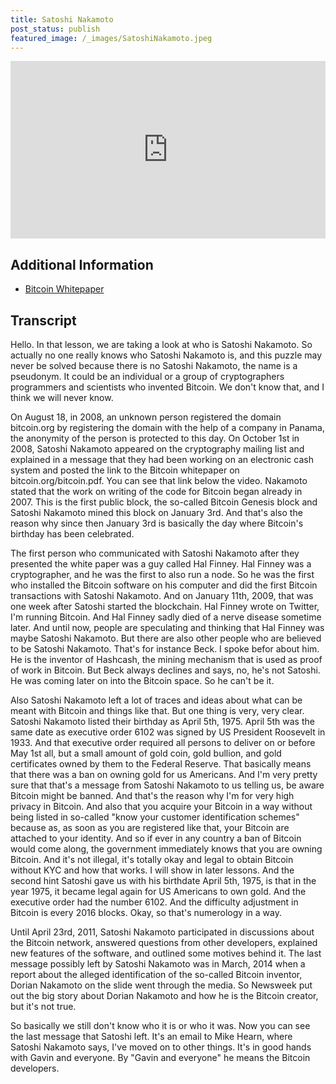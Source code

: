 ```yaml
---
title: Satoshi Nakamoto
post_status: publish
featured_image: /_images/SatoshiNakamoto.jpeg
---
```


<div style="padding:56.25% 0 0 0;position:relative;"><iframe src="https://player.vimeo.com/video/845886758?badge=0&amp;autopause=0&amp;player_id=0&amp;app_id=58479" frameborder="0" allow="autoplay; fullscreen; picture-in-picture" allowfullscreen style="position:absolute;top:0;left:0;width:100%;height:100%;" title="018 Satoshi Nakamoto"></iframe></div>

<div style="margin-bottom:30px;"></div>

## Additional Information
* [Bitcoin Whitepaper](https://bitcoin.org/bitcoin.pdf)

## Transcript

Hello. In that lesson, we are taking a look at who is Satoshi Nakamoto. So actually no one really knows who Satoshi Nakamoto is, and this puzzle may never be solved because there is no Satoshi Nakamoto, the name is a pseudonym. It could be an individual or a group of cryptographers programmers and scientists who invented Bitcoin. We don't know that, and I think we will never know. 

On August 18, in 2008, an unknown person registered the domain bitcoin.org by registering the domain with the help of a company in Panama, the anonymity of the person is protected to this day. On October 1st in 2008, Satoshi Nakamoto appeared on the cryptography mailing list and explained in a message that they had been working on an electronic cash system and posted the link to the Bitcoin whitepaper on bitcoin.org/bitcoin.pdf. You can see that link below the video. Nakamoto stated that the work on writing of the code for Bitcoin began already in 2007. This is the first public block, the so-called Bitcoin Genesis block and Satoshi Nakamoto mined this block on January 3rd. And that's also the reason why since then January 3rd is basically the day where Bitcoin's birthday has been celebrated. 

The first person who communicated with Satoshi Nakamoto after they presented the white paper was a guy called Hal Finney. Hal Finney was a cryptographer, and he was the first to also run a node. So he was the first who installed the Bitcoin software on his computer and did the first Bitcoin transactions with Satoshi Nakamoto. And on January 11th, 2009, that was one week after Satoshi started the blockchain. Hal Finney wrote on Twitter, I'm running Bitcoin. And Hal Finney sadly died of a nerve disease sometime later. And until now, people are speculating and thinking that Hal Finney was maybe Satoshi Nakamoto. But there are also other people who are believed to be Satoshi Nakamoto. That's for instance Beck. I spoke befor about him. He is the inventor of Hashcash, the mining mechanism that is used as proof of work in Bitcoin. But Beck always declines and says, no, he's not Satoshi. He was coming later on into the Bitcoin space. So he can't be it. 

Also Satoshi Nakamoto left a lot of traces and ideas about what can be meant with Bitcoin and things like that. But one thing is very, very clear. Satoshi Nakamoto listed their birthday as April 5th, 1975. April 5th was the same date as executive order 6102 was signed by US President Roosevelt in 1933. And that executive order required all persons to deliver on or before May 1st all, but a small amount of gold coin, gold bullion, and gold certificates owned by them to the Federal Reserve. That basically means that there was a ban on owning gold for us Americans. And I'm very pretty sure that that's a message from Satoshi Nakamoto to us telling us, be aware Bitcoin might be banned. And that's the reason why I'm for very high privacy in Bitcoin. And also that you acquire your Bitcoin in a way without being listed in so-called "know your customer identification schemes" because as, as soon as you are registered like that, your Bitcoin are attached to your identity. And so if ever in any country a ban of Bitcoin would come along, the government immediately knows that you are owning Bitcoin. And it's not illegal, it's totally okay and legal to obtain Bitcoin without KYC and how that works. I will show in later lessons. And the second hint Satoshi gave us with his birthdate April 5th, 1975, is that in the year 1975, it became legal again for US Americans to own gold. And the executive order had the number 6102. And the difficulty adjustment in Bitcoin is every 2016 blocks. Okay, so that's numerology in a way. 

Until April 23rd, 2011, Satoshi Nakamoto participated in discussions about the Bitcoin network, answered questions from other developers, explained new features of the software, and outlined some motives behind it. The last message possibly left by Satoshi Nakamoto was in March, 2014 when a report about the alleged identification of the so-called Bitcoin inventor, Dorian Nakamoto on the slide went through the media. So Newsweek put out the big story about Dorian Nakamoto and how he is the Bitcoin creator, but it's not true. 

So basically we still don't know who it is or who it was. Now you can see the last message that Satoshi left. It's an email to Mike Hearn, where Satoshi Nakamoto says, I've moved on to other things. It's in good hands with Gavin and everyone. By "Gavin and everyone" he means the Bitcoin developers.
